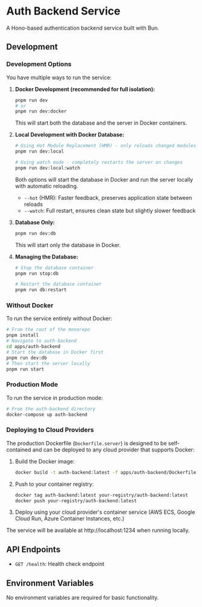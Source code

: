# Auth Backend Service

A Hono-based authentication backend service built with Bun.

## Development

### Development Options

You have multiple ways to run the service:

1. **Docker Development (recommended for full isolation):**

   ```bash
   pnpm run dev
   # or
   pnpm run dev:docker
   ```

   This will start both the database and the server in Docker containers.

2. **Local Development with Docker Database:**

   ```bash
   # Using Hot Module Replacement (HMR) - only reloads changed modules
   pnpm run dev:local

   # Using watch mode - completely restarts the server on changes
   pnpm run dev:local:watch
   ```

   Both options will start the database in Docker and run the server locally with automatic reloading.

   - `--hot` (HMR): Faster feedback, preserves application state between reloads
   - `--watch`: Full restart, ensures clean state but slightly slower feedback

3. **Database Only:**

   ```bash
   pnpm run dev:db
   ```

   This will start only the database in Docker.

4. **Managing the Database:**

   ```bash
   # Stop the database container
   pnpm run stop:db

   # Restart the database container
   pnpm run db:restart
   ```

### Without Docker

To run the service entirely without Docker:

```bash
# From the root of the monorepo
pnpm install
# Navigate to auth-backend
cd apps/auth-backend
# Start the database in Docker first
pnpm run dev:db
# Then start the server locally
pnpm run start
```

### Production Mode

To run the service in production mode:

```bash
# From the auth-backend directory
docker-compose up auth-backend
```

### Deploying to Cloud Providers

The production Dockerfile (`Dockerfile.server`) is designed to be self-contained and can be deployed to any cloud provider that supports Docker:

1. Build the Docker image:

   ```bash
   docker build -t auth-backend:latest -f apps/auth-backend/Dockerfile.server ../..
   ```

2. Push to your container registry:

   ```bash
   docker tag auth-backend:latest your-registry/auth-backend:latest
   docker push your-registry/auth-backend:latest
   ```

3. Deploy using your cloud provider's container service (AWS ECS, Google Cloud Run, Azure Container Instances, etc.)

The service will be available at http://localhost:1234 when running locally.

## API Endpoints

- `GET /health`: Health check endpoint

## Environment Variables

No environment variables are required for basic functionality.
